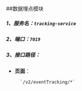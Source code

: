 ##数据埋点模块

##### 1、服务名：`tracking-service`

##### 2、端口：`7019`

##### 3、接口路径：
-    **页面**：

           `/v2/eventTracking/*`

